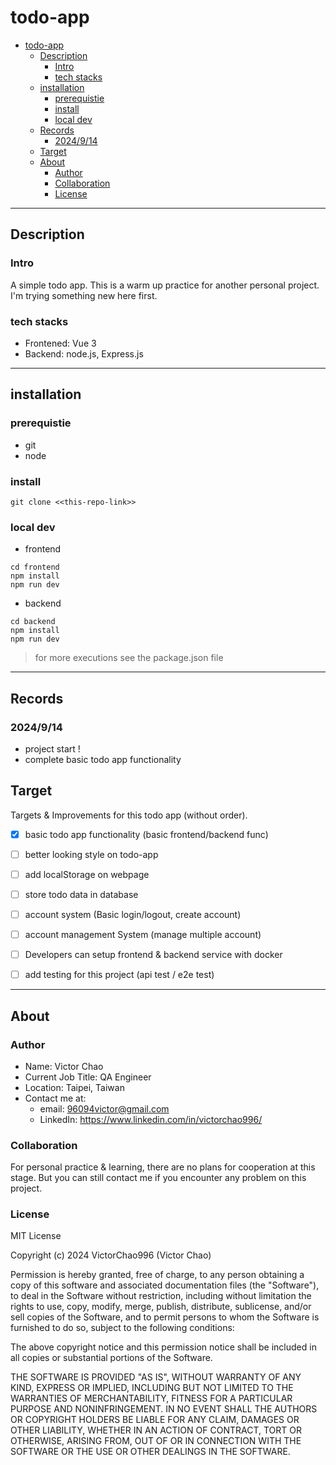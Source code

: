 # todo-app
- [todo-app](#todo-app)
  - [Description](#description)
    - [Intro](#intro)
    - [tech stacks](#tech-stacks)
  - [installation](#installation)
    - [prerequistie](#prerequistie)
    - [install](#install)
    - [local dev](#local-dev)
  - [Records](#records)
    - [2024/9/14](#2024914)
  - [Target](#target)
  - [About](#about)
    - [Author](#author)
    - [Collaboration](#collaboration)
    - [License](#license)

---
## Description

### Intro
A simple todo app.
This is a warm up practice for another personal project.
I'm trying something new here first.

### tech stacks
- Frontened: Vue 3
- Backend: node.js, Express.js

---
## installation

### prerequistie
- git
- node

### install
```
git clone <<this-repo-link>>
```

### local dev
- frontend
```
cd frontend
npm install
npm run dev
```
- backend
```
cd backend
npm install
npm run dev
```

> for more executions see the package.json file
---
## Records
### 2024/9/14
- project start !
- complete basic todo app functionality


## Target
Targets & Improvements for this todo app (without order).
- [x] basic todo app functionality (basic frontend/backend func)
- [ ] better looking style on todo-app
- [ ] add localStorage on webpage
- [ ] store todo data in database
- [ ] account system (Basic login/logout, create account)
- [ ] account management System (manage multiple account)
- [ ] Developers can setup frontend & backend service with docker
- [ ] add testing for this project (api test / e2e test)


---
## About
### Author
- Name: Victor Chao
- Current Job Title: QA Engineer
- Location: Taipei, Taiwan
- Contact me at: 
  - email: 96094victor@gmail.com
  - LinkedIn: https://www.linkedin.com/in/victorchao996/

### Collaboration
For personal practice & learning, there are no plans for cooperation at this stage.
But you can still contact me if you encounter any problem on this project.

### License
MIT License

Copyright (c) 2024 VictorChao996 (Victor Chao)

Permission is hereby granted, free of charge, to any person obtaining a copy
of this software and associated documentation files (the "Software"), to deal
in the Software without restriction, including without limitation the rights
to use, copy, modify, merge, publish, distribute, sublicense, and/or sell
copies of the Software, and to permit persons to whom the Software is
furnished to do so, subject to the following conditions:

The above copyright notice and this permission notice shall be included in all
copies or substantial portions of the Software.

THE SOFTWARE IS PROVIDED "AS IS", WITHOUT WARRANTY OF ANY KIND, EXPRESS OR
IMPLIED, INCLUDING BUT NOT LIMITED TO THE WARRANTIES OF MERCHANTABILITY,
FITNESS FOR A PARTICULAR PURPOSE AND NONINFRINGEMENT. IN NO EVENT SHALL THE
AUTHORS OR COPYRIGHT HOLDERS BE LIABLE FOR ANY CLAIM, DAMAGES OR OTHER
LIABILITY, WHETHER IN AN ACTION OF CONTRACT, TORT OR OTHERWISE, ARISING FROM,
OUT OF OR IN CONNECTION WITH THE SOFTWARE OR THE USE OR OTHER DEALINGS IN THE
SOFTWARE.
